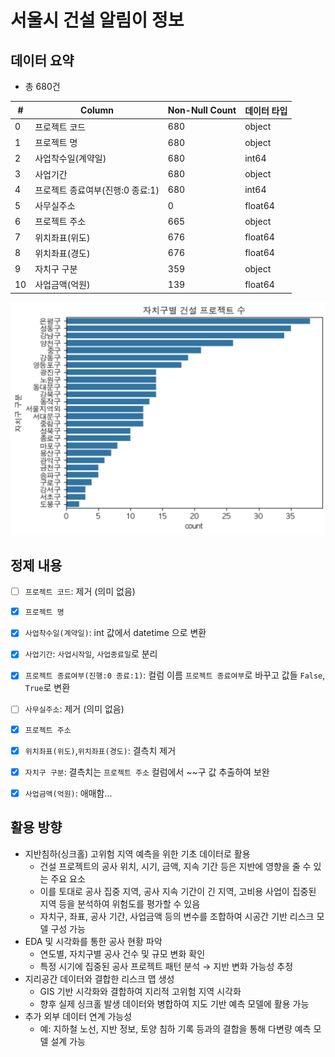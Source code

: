# 서울시 건설 알림이 정보

## 데이터 요약
- 총 680건

| # | Column                     | Non-Null Count | 데이터 타입 |
|--------|------------------------|----------------|-------------|
| 0 | 프로젝트 코드                  | 680            | object      |
| 1 | 프로젝트 명                   | 680            | object      |
| 2 | 사업착수일(계약일)             | 680            | int64       |
| 3 | 사업기간                     | 680            | object      |
| 4 | 프로젝트 종료여부(진행:0 종료:1) | 680            | int64       |
| 5 | 사무실주소                    | 0              | float64     |
| 6 | 프로젝트 주소                  | 665            | object      |
| 7 | 위치좌표(위도)                 | 676            | float64     |
| 8 | 위치좌표(경도)                 | 676            | float64     |
| 9 | 자치구 구분                   | 359            | object      |
| 10 | 사업금액(억원)                 | 139            | float64     |

![자치구별 건설 프로젝트 수](./img/자치구별%20건설%20프로젝트%20수.png)

## 정제 내용

- [ ] `프로젝트 코드`: 제거 (의미 없음)
- [X] `프로젝트 명`
- [X] `사업착수일(계약일)`: int 값에서 datetime 으로 변환
- [X] `사업기간`: `사업시작일`, `사업종료일`로 분리
- [X] `프로젝트 종료여부(진행:0 종료:1)`: 컬럼 이름 `프로젝트 종료여부`로 바꾸고 값들 `False`, `True`로 변환
- [ ] `사무실주소`: 제거 (의미 없음)
- [X] `프로젝트 주소`
- [X] `위치좌표(위도)`,`위치좌표(경도)`: 결측치 제거
- [X] `자치구 구분`: 결측치는 `프로젝트 주소` 컬럼에서 ~~구 값 추출하여 보완
- [X] `사업금액(억원)`: 애매함...


## 활용 방향
- 지반침하(싱크홀) 고위험 지역 예측을 위한 기초 데이터로 활용
  - 건설 프로젝트의 공사 위치, 시기, 금액, 지속 기간 등은 지반에 영향을 줄 수 있는 주요 요소
  - 이를 토대로 공사 집중 지역, 공사 지속 기간이 긴 지역, 고비용 사업이 집중된 지역 등을 분석하여 위험도를 평가할 수 있음
  - 자치구, 좌표, 공사 기간, 사업금액 등의 변수를 조합하여 시공간 기반 리스크 모델 구성 가능
- EDA 및 시각화를 통한 공사 현황 파악
  - 연도별, 자치구별 공사 건수 및 규모 변화 확인
  - 특정 시기에 집중된 공사 프로젝트 패턴 분석 → 지반 변화 가능성 추정
- 지리공간 데이터와 결합한 리스크 맵 생성
  - GIS 기반 시각화와 결합하여 지리적 고위험 지역 시각화
  - 향후 실제 싱크홀 발생 데이터와 병합하여 지도 기반 예측 모델에 활용 가능
- 추가 외부 데이터 연계 가능성
  - 예: 지하철 노선, 지반 정보, 토양 침하 기록 등과의 결합을 통해 다변량 예측 모델 설계 가능